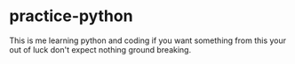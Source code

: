 # practice-python
This is me learning python and coding if you want something from this your out of luck don't expect nothing ground breaking. 
